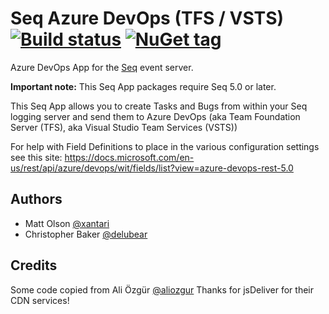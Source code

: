 ﻿# Seq Azure DevOps (TFS / VSTS) [![Build status](https://ci.appveyor.com/api/projects/status/k03t9s0ubtylqixi/branch/master?svg=true)](https://ci.appveyor.com/project/seqlogs/seq-apps/branch/master) [![NuGet tag](https://img.shields.io/badge/nuget-seq--app-blue.svg)](https://www.nuget.org/packages?q=seq-app)

Azure DevOps App for the [Seq](http://getseq.net) event server.

**Important note:** This Seq App packages require Seq 5.0 or later.

This Seq App allows you to create Tasks and Bugs from within your Seq logging server and send them to Azure DevOps (aka Team Foundation Server (TFS), aka Visual Studio Team Services (VSTS))

For help with Field Definitions to place in the various configuration settings see this site:
https://docs.microsoft.com/en-us/rest/api/azure/devops/wit/fields/list?view=azure-devops-rest-5.0

## Authors
* Matt Olson [@xantari](https://github.com/xantari)
* Christopher Baker [@delubear](https://github.com/Delubear)

## Credits
Some code copied from Ali Özgür [@aliozgur](https://twitter.com/aliozgur)
Thanks for jsDeliver for their CDN services!